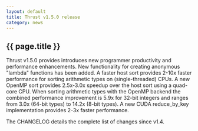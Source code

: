 ```yaml
---
layout: default
title: Thrust v1.5.0 release
category: news
---
```

## {{ page.title }} ##

Thrust v1.5.0 provides introduces new programmer productivity and performance
enhancements. New functionality for creating anonymous "lambda" functions has
been added. A faster host sort provides 2-10x faster performance for sorting
arithmetic types on (single-threaded) CPUs. A new OpenMP sort provides 2.5x-3.0x
speedup over the host sort using a quad-core CPU. When sorting arithmetic types
with the OpenMP backend the combined performance improvement is 5.9x for 32-bit
integers and ranges from 3.0x (64-bit types) to 14.2x (8-bit types). A new CUDA
reduce_by_key implementation provides 2-3x faster performance.

The CHANGELOG details the complete list of changes since v1.4.

